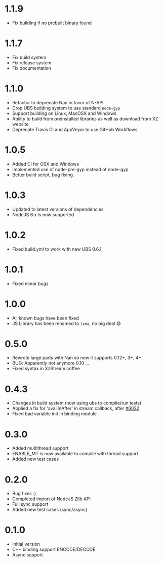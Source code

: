 # 1.1.9
* Fix building if no prebuilt binary found

# 1.1.7
* Fix build system
* Fix release system
* Fix documentation

# 1.1.0
* Refactor to deprecate Nan in favor of N-API
* Drop UBS building system to use standard `node-gyp`
* Support building on Linux, MacOSX and Windows
* Ability to build from preinstalled libraries as well as download from XZ website
* Deprecate Travis CI and AppVeyor to use GitHub Workflows

# 1.0.5
* Added CI for OSX and Windows
* Implemented use of node-pre-gyp instead of node-gyp
* Better build script, bug fixing.

# 1.0.3
* Updated to latest versions of dependencies
* NodeJS 6.x is now supported

# 1.0.2
* Fixed build.yml to work with new UBS 0.6.1.

# 1.0.1
* Fixed minor bugs

# 1.0.0
* All known bugs have been fixed
* JS Library has been renamed to ```lzma```, no big deal :smile:

# 0.5.0
* Rewrote large parts with Nan so now it supports 0.12+, 3+, 4+
* BUG: Apparently not anymore 0.10 ...
* Fixed syntax in XzStream.coffee

# 0.4.3
* Changes in build system (now using ubs to compile/run tests)
* Applied a fix for 'availInAfter' in stream callback, after [#6032](https://github.com/joyent/node/issues/6032)
* Fixed bad variable init in binding module

# 0.3.0
* Added multithread support
* ENABLE_MT is now available to compile with thread support
* Added new test cases

# 0.2.0
* Bug fixes :)
* Completed import of NodeJS Zlib API
* Full sync support
* Added new test cases (sync/async)

# 0.1.0
* Initial version
* C++ binding support ENCODE/DECODE
* Async support
